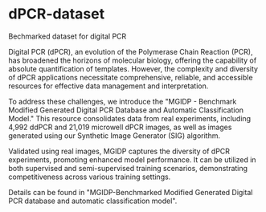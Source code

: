 # dPCR-dataset
Bechmarked dataset for digital PCR

Digital PCR (dPCR), an evolution of the Polymerase Chain Reaction (PCR), has broadened the horizons of molecular biology, offering the capability of absolute quantification of templates. However, the complexity and diversity of dPCR applications necessitate comprehensive, reliable, and accessible resources for effective data management and interpretation. 

To address these challenges, we introduce the "MGIDP - Benchmark Modified Generated Digital PCR Database and Automatic Classification Model." This resource consolidates data from real experiments, including 4,992 ddPCR and 21,019 microwell dPCR images, as well as images generated using our Synthetic Image Generator (SIG) algorithm. 

Validated using real images, MGIDP captures the diversity of dPCR experiments, promoting enhanced model performance. It can be utilized in both supervised and semi-supervised training scenarios, demonstrating competitiveness across various training settings. 

Details can be found in "MGIDP-Benchmarked Modified Generated Digital PCR database and automatic classification model".
